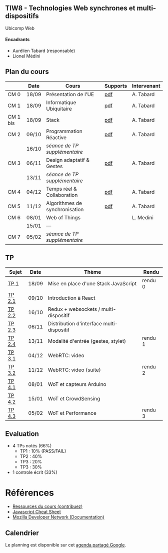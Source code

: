 ## TIW8 - Technologies Web synchrones et multi-dispositifs
Ubicomp Web


#### Encadrants
- Aurélien Tabard (responsable)
- Lionel Médini


## Plan du cours

|          | Date  | Cours                      | Supports     | Intervenant |
| -------- | ----- | -------------------------- | ------------ | ----------- |
| CM 0     | 18/09 | Présentation de l'UE       | [pdf](cours/cm0-intro.pdf)        | A. Tabard |
| CM 1     | 18/09 | Informatique Ubiquitaire   | [pdf](cours/cm1-introUbicomp.pdf) | A. Tabard |
| CM 1 bis | 18/09 | Stack                      | [pdf](cours/cm1-stack.pdf)        | A. Tabard |
| CM 2     | 09/10 | Programmation Réactive     | [pdf](cours/cm2-reactivity.pdf)   | A. Tabard |
|          | 16/10 | *séance de TP supplémentaire* |  |  |
| CM 3     | 06/11 | Design adaptatif & Gestes  | [pdf](cours/cm3-adaptation-gestes.pdf) | A. Tabard |
|          | 13/11 | *séance de TP supplémentaire* |  |  |
| CM 4     | 04/12 | Temps réel & Collaboration | [pdf](cours/cm4-collaboration.pdf)         | A. Tabard |
| CM 5     | 11/12 | Algorithmes de synchronisation | [pdf](cours/cm5-sharedediting.pdf)     | A. Tabard |
| CM 6     | 08/01 | Web of Things              |          | L. Medini |
|          | 15/01 | — |  |  |
| CM 7     | 05/02 | *séance de TP supplémentaire* |  |  |



## TP

| Sujet                | Date  | Thème  | Rendu  |
| -------------------- | ----- | ------ | ------ |
| [TP 1](TP1)          | 18/09 | Mise en place d'une Stack JavaScript  | rendu 0 |
| [TP 2.1](TP2/)       | 09/10 | Introduction à React                  |         |
| [TP 2.2](TP2/#tp22-redux-middleware-websockets-pour-le-multi-dispositif) | 16/10 | Redux + websockets / multi-dispositif |       |
| [TP 2.3](TP2/#tp23-distribution-dinterface-multi-dispositif) | 06/11 | Distribution d'interface multi-dispositif |     |
| [TP 2.4](TP2/#4-suite) | 13/11 | Modalité d'entrée (gestes, stylet)    | rendu 1 |
| [TP 3.1](TP3)          | 04/12 | WebRTC: video    	                   |         |
| [TP 3.2](TP3/32)       | 11/12 | WebRTC: video (suite)                 | rendu 2 |
| [TP 4.1](TP4)          | 08/01 | WoT et capteurs Arduino               |         |
| [TP 4.2](TP4/#2-suite) | 15/01 | WoT et CrowdSensing                   |         |
| [TP 4.3](TP4/#3-suite) | 05/02 | WoT et Performance                    | rendu 3 |


## Evaluation

- 4 TPs notés (66%)
    - TP1 : 10% (PASS/FAIL)
    - TP2 : 40%
    - TP3 : 20%
    - TP3 : 30%
- 1 controle écrit (33%)

# Références

- [Ressources du cours (contribuez)](hack)
- [Javascript Cheat Sheet](https://mbeaudru.github.io/modern-js-cheatsheet/)
- [Mozilla Developer Network (Documentation)](https://developer.mozilla.org/)


## Calendrier
Le planning est disponible sur cet [agenda partagé Google](https://calendar.google.com/calendar/embed?src=rtlfsq23dgbtshi8lghu5qi7o6oihk0j%40import.calendar.google.com&ctz=Europe%2FBerlin).

<!-- Vérifiez l'agenda régulièrement, les salles et les horaires de TP risquent d'être modifiés en fonction de la disponibilité des salles du batiment Nautibus. -->

<!-- iframe src="https://calendar.google.com/calendar/embed?title=TIW8&amp;showPrint=0&amp;showCalendars=0&amp;showTz=0&amp;height=500&amp;wkst=2&amp;bgcolor=%23FFFFFF&amp;src=rtlfsq23dgbtshi8lghu5qi7o6oihk0j%40import.calendar.google.com&amp;color=%238C500B&amp;ctz=Europe%2FBerlin" style="border-width:0" width="600" height="500" frameborder="0" scrolling="no"></iframe-->
